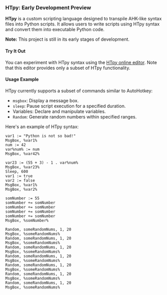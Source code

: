 ### HTpy: Early Development Preview

**HTpy** is a custom scripting language designed to transpile AHK-like syntax files into Python scripts. It allows users to write scripts using HTpy syntax and convert them into executable Python code.

**Note:** This project is still in its early stages of development.

#### Try It Out

You can experiment with HTpy syntax using the [HTpy online editor](https://themaster1127.github.io/HTpy/). Note that this editor provides only a subset of HTpy functionality.

#### Usage Example

HTpy currently supports a subset of commands similar to AutoHotkey:

- `msgbox`: Display a message box.
- `sleep`: Pause script execution for a specified duration.
- Variables: Declare and manipulate variables.
- `Random`: Generate random numbers within specified ranges.

Here's an example of HTpy syntax:

```ahk
var1 := "Python is not so bad!"
MsgBox, %var1%
num := 42
var%num% := num
MsgBox, %var42%

var23 := (55 + 3) - 1 . var%num%
MsgBox, %var23%
Sleep, 600
var1 := true
var2 := false
MsgBox, %var1%
MsgBox, %var2%

somNumber := 55
somNumber += somNumber
somNumber += somNumber
somNumber += somNumber
somNumber += somNumber
MsgBox, %somNumber%

Random, someRandomNums, 1, 20
MsgBox, %someRandomNums%
Random, someRandomNums, 1, 20
MsgBox, %someRandomNums%
Random, someRandomNums, 1, 20
MsgBox, %someRandomNums%
Random, someRandomNums, 1, 20
MsgBox, %someRandomNums%
Random, someRandomNums, 1, 20
MsgBox, %someRandomNums%
Random, someRandomNums, 1, 20
MsgBox, %someRandomNums%
Random, someRandomNums, 1, 20
MsgBox, %someRandomNums%
```
